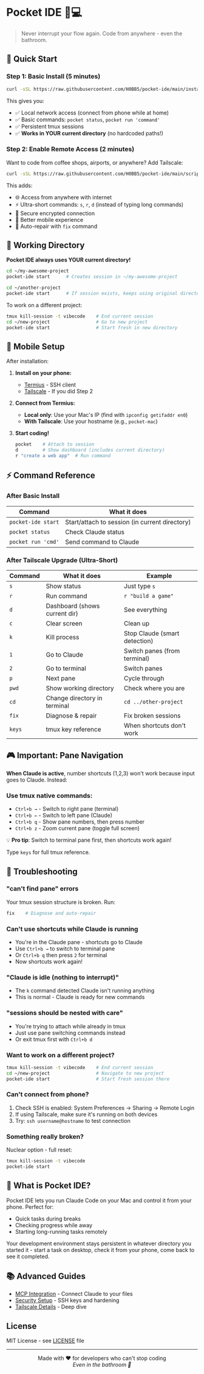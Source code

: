 # Pocket IDE 📱💻

> Never interrupt your flow again. Code from anywhere - even the bathroom.

## 🚀 Quick Start

### Step 1: Basic Install (5 minutes)

```bash
curl -sSL https://raw.githubusercontent.com/H0BB5/pocket-ide/main/install.sh | bash
```

This gives you:
- ✅ Local network access (connect from phone while at home)
- ✅ Basic commands: `pocket status`, `pocket run 'command'`
- ✅ Persistent tmux sessions
- ✅ **Works in YOUR current directory** (no hardcoded paths!)

### Step 2: Enable Remote Access (2 minutes)

Want to code from coffee shops, airports, or anywhere? Add Tailscale:

```bash
curl -sSL https://raw.githubusercontent.com/H0BB5/pocket-ide/main/scripts/tailscale-upgrade.sh | bash
```

This adds:
- 🌐 Access from anywhere with internet
- ⚡ Ultra-short commands: `s`, `r`, `d` (instead of typing long commands)
- 🔐 Secure encrypted connection
- 📱 Better mobile experience
- 🔧 Auto-repair with `fix` command

## 📁 Working Directory

**Pocket IDE always uses YOUR current directory!** 

```bash
cd ~/my-awesome-project
pocket-ide start      # Creates session in ~/my-awesome-project

cd ~/another-project  
pocket-ide start      # If session exists, keeps using original directory
```

To work on a different project:
```bash
tmux kill-session -t vibecode    # End current session
cd ~/new-project                 # Go to new project
pocket-ide start                 # Start fresh in new directory
```

## 📱 Mobile Setup

After installation:

1. **Install on your phone:**
   - [Termius](https://termius.com/) - SSH client
   - [Tailscale](https://tailscale.com/download) - If you did Step 2

2. **Connect from Termius:**
   - **Local only**: Use your Mac's IP (find with `ipconfig getifaddr en0`)
   - **With Tailscale**: Use your hostname (e.g., `pocket-mac`)

3. **Start coding!**
   ```bash
   pocket    # Attach to session
   d         # Show dashboard (includes current directory)
   r "create a web app"  # Run command
   ```

## ⚡ Command Reference

### After Basic Install
| Command | What it does |
|---------|------------|
| `pocket-ide start` | Start/attach to session (in current directory) |
| `pocket status` | Check Claude status |
| `pocket run 'cmd'` | Send command to Claude |

### After Tailscale Upgrade (Ultra-Short)
| Command | What it does | Example |
|---------|--------------|------|
| `s` | Show status | Just type `s` |
| `r` | Run command | `r "build a game"` |
| `d` | Dashboard (shows current dir) | See everything |
| `c` | Clear screen | Clean up |
| `k` | Kill process | Stop Claude (smart detection) |
| `1` | Go to Claude | Switch panes (from terminal) |
| `2` | Go to terminal | Switch panes |
| `p` | Next pane | Cycle through |
| `pwd` | Show working directory | Check where you are |
| `cd` | Change directory in terminal | `cd ../other-project` |
| `fix` | Diagnose & repair | Fix broken sessions |
| `keys` | tmux key reference | When shortcuts don't work |

## 🎮 Important: Pane Navigation

**When Claude is active**, number shortcuts (1,2,3) won't work because input goes to Claude. Instead:

### Use tmux native commands:
- `Ctrl+b →` - Switch to right pane (terminal)
- `Ctrl+b ←` - Switch to left pane (Claude)  
- `Ctrl+b q` - Show pane numbers, then press number
- `Ctrl+b z` - Zoom current pane (toggle full screen)

💡 **Pro tip**: Switch to terminal pane first, then shortcuts work again!

Type `keys` for full tmux reference.

## 🔧 Troubleshooting

### "can't find pane" errors
Your tmux session structure is broken. Run:
```bash
fix    # Diagnose and auto-repair
```

### Can't use shortcuts while Claude is running
- You're in the Claude pane - shortcuts go to Claude
- Use `Ctrl+b →` to switch to terminal pane
- Or `Ctrl+b q` then press `2` for terminal
- Now shortcuts work again!

### "Claude is idle (nothing to interrupt)"
- The `k` command detected Claude isn't running anything
- This is normal - Claude is ready for new commands

### "sessions should be nested with care"
- You're trying to attach while already in tmux
- Just use pane switching commands instead
- Or exit tmux first with `Ctrl+b d`

### Want to work on a different project?
```bash
tmux kill-session -t vibecode    # End current session
cd ~/new-project                 # Navigate to new project
pocket-ide start                 # Start fresh session there
```

### Can't connect from phone?
1. Check SSH is enabled: System Preferences → Sharing → Remote Login
2. If using Tailscale, make sure it's running on both devices
3. Try: `ssh username@hostname` to test connection

### Something really broken?
Nuclear option - full reset:
```bash
tmux kill-session -t vibecode
pocket-ide start
```

## 🎯 What is Pocket IDE?

Pocket IDE lets you run Claude Code on your Mac and control it from your phone. Perfect for:
- Quick tasks during breaks
- Checking progress while away
- Starting long-running tasks remotely

Your development environment stays persistent in whatever directory you started it - start a task on desktop, check it from your phone, come back to see it completed.

## 📚 Advanced Guides

- [MCP Integration](guides/03-mcp-integration.md) - Connect Claude to your files
- [Security Setup](guides/security.md) - SSH keys and hardening
- [Tailscale Details](guides/02-remote-access/tailscale.md) - Deep dive

## License

MIT License - see [LICENSE](LICENSE) file

---

<p align="center">
Made with ❤️ for developers who can't stop coding
<br>
<em>Even in the bathroom 🚽</em>
</p>